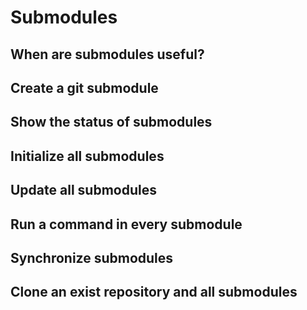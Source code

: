# Submodules
## When are submodules useful?
## Create a git submodule
## Show the status of submodules
## Initialize all submodules
## Update all submodules
## Run a command in every submodule
## Synchronize submodules
## Clone an exist repository and all submodules
